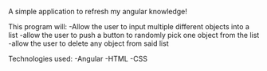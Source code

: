 A simple application to refresh my angular knowledge!

This program will:
-Allow the user to input multiple different objects into a list
-allow the user to push a button to randomly pick one object from the list
-allow the user to delete any object from said list

Technologies used:
  -Angular
  -HTML
  -CSS
